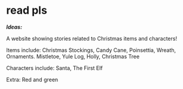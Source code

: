 # read pls
***Ideas:***

A website showing stories related to Christmas items and characters!

Items include: Christmas Stockings, Candy Cane, Poinsettia, Wreath, Ornaments. Mistletoe, Yule Log, Holly, Christmas Tree

Characters include: Santa, The First Elf

Extra: Red and green
